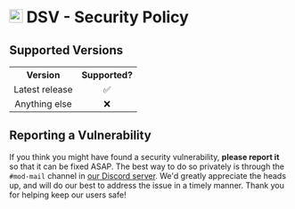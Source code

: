 # <a href="https://github.com/DiverseStardewValley"><img src="https://avatars.githubusercontent.com/u/116469492" width=24></a> DSV - Security Policy

## Supported Versions

<table>
  <tr>
    <th>Version</th>
    <th>Supported?</th>
  </tr>
  <tr align="center">
    <td>Latest release</td>
    <td>✅</td>
  </tr>
  <tr align="center">
    <td>Anything else</td>
    <td>❌</td>
  </tr>
</table>

## Reporting a Vulnerability

If you think you might have found a security vulnerability, **please report it**
so that it can be fixed ASAP. The best way to do so privately is through the
`#mod-mail` channel in
[our Discord server](https://discordapp.com/invite/gYBJ9sc). We'd greatly
appreciate the heads up, and will do our best to address the issue in a timely
manner. Thank you for helping keep our users safe!
